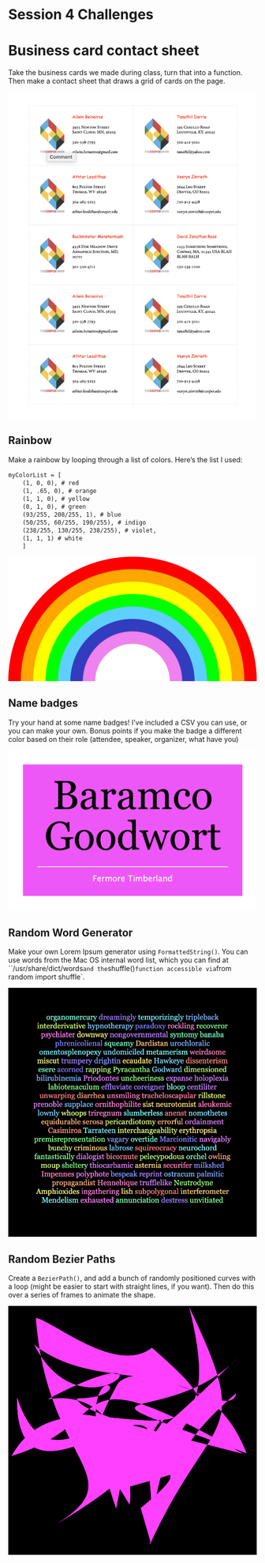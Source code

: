 # Session 4 Challenges

# Business card contact sheet

Take the business cards we made during class, turn that into a function. Then make a contact sheet that draws a grid of cards on the page.

![businessCardContactSheet](businessCardContactSheet.png)

## Rainbow

Make a rainbow by looping through a list of colors. Here’s the list I used:
```
myColorList = [
    (1, 0, 0), # red
    (1, .65, 0), # orange
    (1, 1, 0), # yellow
    (0, 1, 0), # green
    (93/255, 208/255, 1), # blue
    (50/255, 60/255, 190/255), # indigo
    (238/255, 130/255, 238/255), # violet,
    (1, 1, 1) # white
    ]
```

![rainbow](rainbow.png)

## Name badges

Try your hand at some name badges! I’ve included a CSV you can use, or you can make your own. Bonus points if you make the badge a different color based on their role (attendee, speaker, organizer, what have you)

![badges](nameBadges.png)

## Random Word Generator

Make your own Lorem Ipsum generator using `FormattedString()`. You can use words from the Mac OS internal word list, which you can find at ``/usr/share/dict/words` and the `shuffle()` function accessible via `from random import shuffle`.

![random word generator](randomWordGenerator.png)

## Random Bezier Paths

Create a `BezierPath()`, and add a bunch of randomly positioned curves with a loop (might be easier to start with straight lines, if you want). Then do this over a series of frames to animate the shape.

![Bezier path](randomBezierPaths.gif)